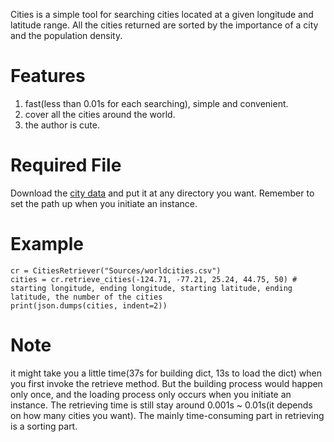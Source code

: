 
Cities is a simple tool for searching cities located at a given longitude and latitude range. All the cities returned are sorted by the importance of a city and the population density.

# Features
1. fast(less than 0.01s for each searching), simple and convenient.
2. cover all the cities around the world.
3. the author is cute.

# Required File
Download  the [city data](https://pan.baidu.com/s/1W_eWlaN3G7-lml0fGhx1dQ) and put it at any directory you want. Remember to set the path up when you initiate an instance.

# Example
```
cr = CitiesRetriever("Sources/worldcities.csv")
cities = cr.retrieve_cities(-124.71, -77.21, 25.24, 44.75, 50) # starting longitude, ending longitude, starting latitude, ending latitude, the number of the cities 
print(json.dumps(cities, indent=2))
```
# Note
it might take you a little time(37s for building dict, 13s to load the dict) when you first invoke the retrieve method. But the building process would happen only once, and the loading process only occurs when you initiate an instance. The retrieving time is still stay around 0.001s ~ 0.01s(it depends on how many cities you want). The mainly time-consuming part in retrieving is a sorting part.